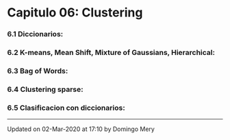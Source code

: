
# Capitulo 06: Clustering
### 6.1 Diccionarios:
### 6.2 K-means, Mean Shift, Mixture of Gaussians, Hierarchical:
### 6.3 Bag of Words:
### 6.4 Clustering sparse:
### 6.5 Clasificacion con diccionarios:
---


Updated on 02-Mar-2020 at 17:10 by Domingo Mery
